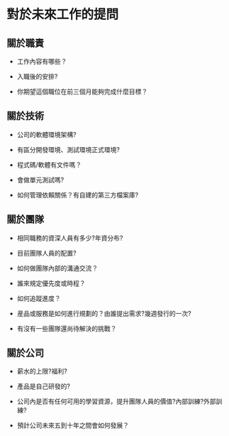 # 對於未來工作的提問


## 關於職責

- 工作內容有哪些？

- 入職後的安排?

- 你期望這個職位在前三個月能夠完成什麼目標？



## 關於技術

- 公司的軟體環境架構?

- 有區分開發環境、測試環境正式環境?

- 程式碼/軟體有文件嗎？

- 會做單元測試嗎?

- 如何管理依賴關係？有自建的第三方檔案庫?

## 關於團隊

- 相同職務的資深人員有多少?年資分布?

- 目前團隊人員的配置?

- 如何做團隊內部的溝通交流？

- 誰來規定優先度或時程？

- 如何追蹤進度？

- 産品或服務是如何進行規劃的？由誰提出需求?幾週發行的一次?

- 有沒有一些團隊還尚待解決的挑戰？

## 關於公司

- 薪水的上限?福利?

- 產品是自己研發的?

- 公司內是否有任何可用的學習資源，提升團隊人員的價值?內部訓練?外部訓練?

- 預計公司未來五到十年之間會如何發展？




